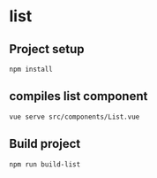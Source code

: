 # list

## Project setup
```
npm install
```

## compiles list component
```
vue serve src/components/List.vue
```

## Build project
```
npm run build-list
```